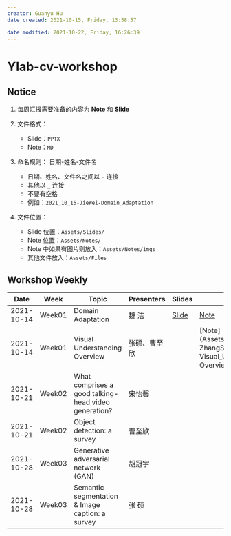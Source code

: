 ```yaml
---
creator: Guanyu Hu
date created: 2021-10-15, Friday, 13:58:57

date modified: 2021-10-22, Friday, 16:26:39
---
```


# Ylab-cv-workshop

## Notice

1. 每周汇报需要准备的内容为 **Note** 和 **Slide**

2. 文件格式：
	- Slide：`PPTX`
	- Note：`MD`

3. 命名规则： 日期-姓名-文件名

	- 日期、姓名、文件名之间以 `-` 连接
	- 其他以 `_` 连接
	- 不要有空格
	- 例如：`2021_10_15-JieWei-Domain_Adaptation`

4. 文件位置：

	- Slide 位置：`Assets/Slides/`
	- Note 位置：`Assets/Notes/`
	- Note 中如果有图片则放入：`Assets/Notes/imgs`
	- 其他文件放入：`Assets/Files`

## Workshop Weekly

| Date       | Week   | Topic                                                | Presenters | Slides                                                          | Notes                                                       |
| ---------- | ------ | ---------------------------------------------------- | ---------- | --------------------------------------------------------------- | ----------------------------------------------------------- |
| 2021-10-14 | Week01 | Domain Adaptation                                    | 魏 洁        | [Slide](Assets/Slides/2021_10_14-JieWei-Domain_Adaptation.pptx) | [Note](Assets/Notes/2021_10_14-JieWei-Domain_Adaptation.md) |
| 2021-10-14 | Week01 | Visual Understanding Overview                        | 张硕、曹至欣     |                                                                 |    [Note](Assets/Notes/2021_10_14-ZhangShuo_Cao-Visual_Understanding_ Overview.md)                                                         |
| 2021-10-21 | Week02 | What comprises a good talking-head video generation? | 宋怡馨        |                                                                 |                                                             |
| 2021-10-21 | Week02 | Object detection: a survey                           | 曹至欣        |                                                                 |                                                             |
| 2021-10-28 | Week03 | Generative adversarial network (GAN)                 | 胡冠宇        |                                                                 |                                                             |
| 2021-10-28 | Week03 | Semantic segmentation & Image caption: a survey      | 张 硕        |                                                                 |                                                             |
